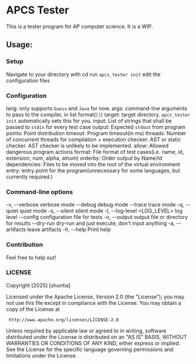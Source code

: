 # APCS Tester

This is a tester program for AP computer science. It is a WIP.

## Usage:

### Setup

Navigate to your directory with cd
run `apcs_tester init`
edit the configuration files

### Configuration

lang: only supports `Guess` and `Java` for now.
args: command-line arguments to pass to the compiler, in list format(`[]`)
target: target directory. `apcs_tester init` automatically sets this for you.
input: List of strings that shall be passed to `stdin` for every test case
output: Expected `stdout` from program
points: Point distribution
timeout: Program timeout(in ms)
threads: Number of concurrent threads for compilation + execution
checker: AST or static checker. AST checker is unlikely to be implemented.
allow: Allowed dangerous program actions 
format: File format of test cases(i.e. name, id, extension, num, alpha, alnum)
orderby: Order output by Name/Id
dependencies: Files to be moved into the root of the virtual environment
entry: entry point for the program(unnecessary for some languages, but currently required.)

### Command-line options

  -v, --verbose                verbose mode
      --debug                  debug mode
      --trace                  trace mode
  -q, --quiet                  quiet mode
  -s, --silent                 silent mode
  -l, --log-level <LOG_LEVEL>  log level
      --config <CONFIG>        configuration file for tests
  -o, --output <OUTPUT>        output file or directory for results
      --dry-run                dry-run and just execute, don't input anything
  -a, --artifacts              leave artifacts
  -h, --help                   Print help

### Contribution

Feel free to help out!

### LICENSE

   Copyright [2025] [shuntia]

   Licensed under the Apache License, Version 2.0 (the "License");
   you may not use this file except in compliance with the License.
   You may obtain a copy of the License at

     http://www.apache.org/licenses/LICENSE-2.0

   Unless required by applicable law or agreed to in writing, software
   distributed under the License is distributed on an "AS IS" BASIS,
   WITHOUT WARRANTIES OR CONDITIONS OF ANY KIND, either express or implied.
   See the License for the specific language governing permissions and
   limitations under the License.

